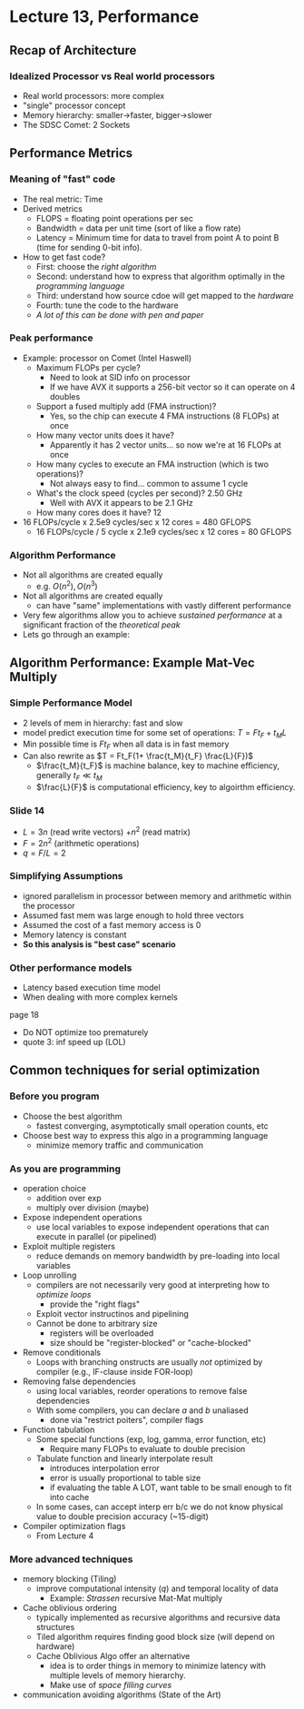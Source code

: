 # Lecture 13, Performance


## Recap of Architecture

### Idealized Processor vs Real world processors

* Real world processors: more complex
* "single" processor concept
* Memory hierarchy: smaller->faster, bigger->slower
* The SDSC Comet: 2 Sockets

## Performance Metrics

### Meaning of "fast" code

* The real metric: Time
* Derived metrics
    * FLOPS = floating point operations per sec
    * Bandwidth = data per unit time (sort of like a flow rate)
    * Latency = Minimum time for data to travel from point A to point B (time for sending 0-bit info).
* How to get fast code?
    * First: choose the *right algorithm*
    * Second: understand how to express that algorithm optimally in the *programming language*
    * Third: understand how source cdoe will get mapped to the *hardware*
    * Fourth: tune the code to the hardware
    * *A lot of this can be done with pen and paper*

### Peak performance

* Example: processor on Comet (Intel Haswell)
    * Maximum FLOPs per cycle?
        * Need to look at SID info on processor
        * If we have AVX it supports a 256-bit vector so it can operate on 4 doubles
    * Support a fused multiply add (FMA instruction)?
        * Yes, so the chip can execute 4 FMA instructions (8 FLOPs) at once
    * How many vector units does it have?
        * Apparently it has 2 vector units... so now we're at 16 FLOPs at once
    * How many cycles to execute an FMA instruction (which is two operations)?
        * Not always easy to find... common to assume 1 cycle
    * What's the clock speed (cycles per second)? 2.50 GHz
        * Well with AVX it appears to be 2.1 GHz
    * How many cores does it have? 12
* 16 FLOPs/cycle x 2.5e9 cycles/sec x 12 cores = 480 GFLOPS
    * 16 FLOPs/cycle / 5 cycle x 2.1e9 cycles/sec x 12 cores = 80 GFLOPS

### Algorithm Performance

* Not all algorithms are created equally
    * e.g. $O(n^2), O(n^3)$
* Not all algorithms are created equally
    * can have "same" implementations with vastly different performance
* Very few algorithms allow you to achieve *sustained performance* at a significant fraction of the *theoretical peak*
* Lets go through an example:



## Algorithm Performance: Example Mat-Vec Multiply

### Simple Performance Model

* 2 levels of mem in hierarchy: fast and slow
* model predict execution time for some set of operations: $T = Ft_F + t_M L$
* Min possible time is $Ft_F$ when all data is in fast memory
* Can also rewrite as $T = Ft_F(1+ \frac{t_M}{t_F} \frac{L}{F})$
    * $\frac{t_M}{t_F}$ is machine balance, key to machine efficiency, generally $t_F\ll t_M$
    * $\frac{L}{F}$ is computational efficiency, key to algoirthm efficiency.

### Slide 14
* $L = 3n$ (read write vectors) $+ n^2$ (read matrix)
* $F = 2n^2$ (arithmetic operations)
* $q = F/L = 2$

### Simplifying Assumptions

* ignored parallelism in processor between memory and arithmetic within the processor
* Assumed fast mem was large enough to hold three vectors
* Assumed the cost of a fast memory access is 0
* Memory latency is constant
* **So this analysis is "best case" scenario**

### Other performance models

* Latency based execution time model
* When dealing  with more complex kernels


page 18

* Do NOT optimize too prematurely
* quote 3: inf speed up (LOL)

## Common techniques for serial optimization

### Before you program
* Choose the best algorithm
    * fastest converging, asymptotically small operation counts, etc
* Choose best way to express this algo in a programming language
    * minimize memory traffic and communication

### As you are programming

* operation choice
    * addition over exp
    * multiply over division (maybe)
* Expose independent operations
    * use local variables to expose independent operations that can execute in parallel (or pipelined)
* Exploit multiple registers
    * reduce demands on memory bandwidth by pre-loading into local variables
* Loop unrolling 
    * compilers are not necessarily very good at interpreting how to *optimize loops*
        * provide the "right flags"
    * Exploit vector instructinos and pipelining
    * Cannot be done to arbitrary size
        * registers will be overloaded
        * size should be "register-blocked" or "cache-blocked"
* Remove conditionals
    * Loops with branching onstructs are usually *not* optimized by compiler (e.g., IF-clause inside FOR-loop)
* Removing false dependencies
    * using local variables, reorder operations to remove false dependencies
    * With some compilers, you can declare $a$ and $b$ unaliased
        * done via "restrict poiters", compiler flags
* Function tabulation
    * Some special functions (exp, log, gamma, error function, etc)
        * Require many FLOPs to evaluate to double precision
    * Tabulate function and linearly interpolate result
        * introduces interpolation error
        * error is usually proportional to table size
        * if evaluating the table A LOT, want table to be small enough to fit into cache
    * In some cases, can accept interp err b/c we do not know physical value to double precision accuracy (~15-digit)
* Compiler optimization flags
    * From Lecture 4

### More advanced techniques

* memory blocking (Tiling)
    * improve computational intensity ($q$) and temporal locality of data
        * Example: *Strassen* recursive Mat-Mat multiply
* Cache oblivious ordering
    * typically implemented as recursive algorithms and recursive data structures
    * Tiled algorithm requires finding good block size (will depend on hardware)
    * Cache Oblivious Algo offer an alternative
        * idea is to order things in memory to minimize latency with multiple levels of memory hierarchy.
        * Make use of *space filling curves*
* communication avoiding algorithms (State of the Art)
    



